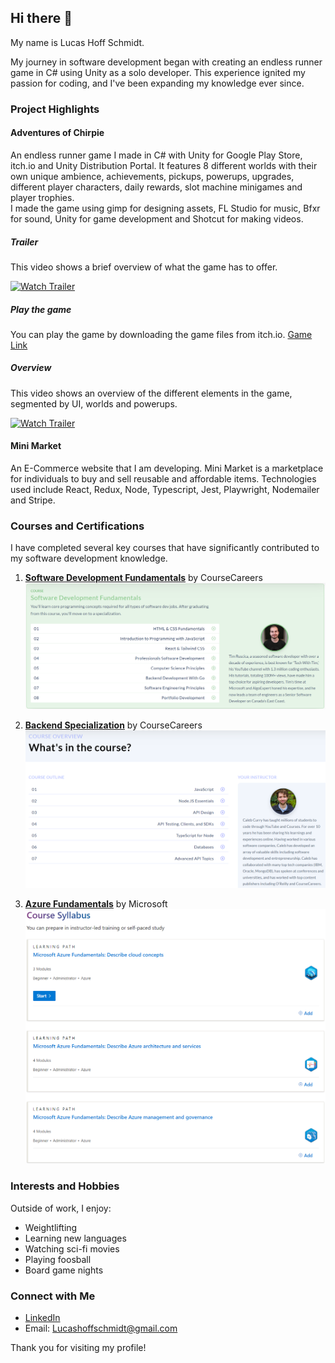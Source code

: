 ## Hi there 👋

My name is Lucas Hoff Schmidt.

My journey in software development began with creating an endless runner game in C# using Unity as a solo developer. This experience ignited my passion for coding, and I've been expanding my knowledge ever since.

### Project Highlights
#### Adventures of Chirpie
An endless runner game I made in C# with Unity for Google Play Store, itch.io and Unity Distribution Portal. 
It features 8 different worlds with their own unique ambience, achievements, pickups, powerups, upgrades, different player characters, daily rewards, slot machine minigames and player trophies.  
I made the game using gimp for designing assets, FL Studio for music, Bfxr for sound, Unity for game development and Shotcut for making videos.

##### Trailer
This video shows a brief overview of what the game has to offer.

<a href="https://www.youtube.com/watch?v=3bHDo86nl7s">
   <img src="https://img.youtube.com/vi/3bHDo86nl7s/maxresdefault.jpg" alt="Watch Trailer" width="400"/>
</a>   

##### Play the game
You can play the game by downloading the game files from itch.io. 
[Game Link](https://avillion.itch.io/adventures-of-chirpie)

##### Overview
This video shows an overview of the different elements in the game, segmented by UI, worlds and powerups.

<a href="https://www.youtube.com/watch?v=sR40_GvIqTM">
   <img src="https://img.youtube.com/vi/sR40_GvIqTM/maxresdefault.jpg" alt="Watch Trailer" width="400"/>
</a>   

#### Mini Market
An E-Commerce website that I am developing. Mini Market is a marketplace for individuals to buy and sell reusable and affordable items.
Technologies used include React, Redux, Node, Typescript, Jest, Playwright, Nodemailer and Stripe. 

### Courses and Certifications
I have completed several key courses that have significantly contributed to my software development knowledge.

1. **[Software Development Fundamentals](https://coursecareers.com/explore/software-dev-fundamentals)** by CourseCareers  
   ![Content learned](SoftwareDevelopmentFundamentals-Content.png)
   
2. **[Backend Specialization](https://coursecareers.com/explore/software-dev-backend)** by CourseCareers  
   ![Content learned](BackendDevelopmentSpecialization-Content.png)
   
3. **[Azure Fundamentals](https://learn.microsoft.com/en-us/training/courses/az-900t00)** by Microsoft  
   ![Content learned](AzureFundamentals-Content.png)

### Interests and Hobbies
Outside of work, I enjoy:
- Weightlifting
- Learning new languages
- Watching sci-fi movies
- Playing foosball
- Board game nights

### Connect with Me
- [LinkedIn](https://www.linkedin.com/in/lucas-hoff-schmidt-594855156/)
- Email: [Lucashoffschmidt@gmail.com](mailto:Lucashoffschmidt@gmail.com)

Thank you for visiting my profile!

